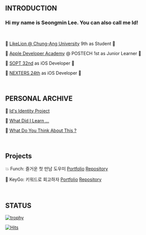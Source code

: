 <div align="left">

  ## INTRODUCTION

  ### Hi my name is Seongmin Lee. You can also call me Id!
  
  <br>

  🦁 [LikeLion @ Chung-Ang University]() 9th as Student 🦁

  🍎 [Apple Developer Academy](https://github.com/DeveloperAcademy-POSTECH) @ POSTECH 1st as Junior Learner 🍏

  📱 [SOPT 32nd](https://github.com/GO-SOPT-iOS-Part) as iOS Developer 📱

  👾 [NEXTERS 24th](https://github.com/Nexters) as iOS Developer 👾
  
  <br>

  ## PERSONAL ARCHIVE

  📘 [Id's Identity Project](https://ids-identity-project.tistory.com)

  📖 [What Did I Learn ...](https://github.com/seongmin221/What-Did-I-Learn...)

  🫵 [What Do You Think About This ?](https://github.com/seongmin221/What-Did-I-Learn.../discussions)

  <br>

  ## Projects

  💥 Funch: 즐거운 첫 만남 도우미 [Portfolio](https://github.com/seongmin221/funch-portfolio) [Repository](https://github.com/Nexters/moyamoya-ios-app) 

  🔑 KeyGo: 키워드로 회고하자 [Portfolio](https://github.com/seongmin221/keygo-portfolio) [Repository](https://github.com/DeveloperAcademy-POSTECH/MacC-Team-Maddori.Apple)
  
  

  <br>
  
  ## STATUS
  
  [![trophy](https://github-profile-trophy.vercel.app/?username=seongmin221&theme=chalk&row=1&column=5)](https://github.com/ryo-ma/github-profile-trophy)
  
  [![Hits](https://hits.seeyoufarm.com/api/count/incr/badge.svg?url=https%3A%2F%2Fgithub.com%2Fseongmin221&count_bg=%2379C83D&title_bg=%23555555&icon=swift.svg&icon_color=%23E7E7E7&title=visits&edge_flat=true)](https://hits.seeyoufarm.com)
  
</div>
  

